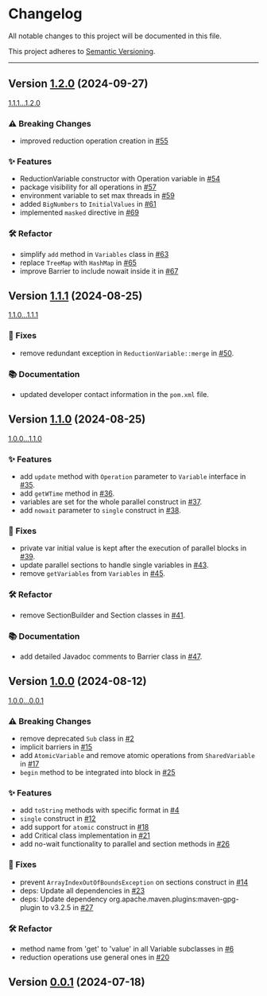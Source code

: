 # Changelog

All notable changes to this project will be documented in this file.

This project adheres to [Semantic Versioning](https://semver.org/spec/v2.0.0.html).

---

## Version [1.2.0](https://github.com/java-romp/jromp/releases/tag/1.2.0) (2024-09-27)

[1.1.1...1.2.0](https://github.com/java-romp/jromp/compare/1.1.1...1.2.0)

### ⚠️ Breaking Changes

* improved reduction operation creation in [#55](https://github.com/java-romp/jromp/pull/55)

### ✨ Features

* ReductionVariable constructor with Operation variable in [#54](https://github.com/java-romp/jromp/pull/54)
* package visibility for all operations in [#57](https://github.com/java-romp/jromp/pull/57)
* environment variable to set max threads in [#59](https://github.com/java-romp/jromp/pull/59)
* added `BigNumbers` to `InitialValues` in [#61](https://github.com/java-romp/jromp/pull/61)
* implemented `masked` directive in [#69](https://github.com/java-romp/jromp/pull/69)

### 🛠️ Refactor

* simplify `add` method in `Variables` class in [#63](https://github.com/java-romp/jromp/pull/63)
* replace `TreeMap` with `HashMap` in [#65](https://github.com/java-romp/jromp/pull/65)
* improve Barrier to include nowait inside it in [#67](https://github.com/java-romp/jromp/pull/67)

## Version [1.1.1](https://github.com/java-romp/jromp/releases/tag/1.1.1) (2024-08-25)

[1.1.0...1.1.1](https://github.com/java-romp/jromp/compare/1.1.0...1.1.1)

### 🐞 Fixes

* remove redundant exception in `ReductionVariable::merge` in [#50](https://github.com/java-romp/jromp/pull/50).

### 📚 Documentation

* updated developer contact information in the `pom.xml` file.

## Version [1.1.0](https://github.com/java-romp/jromp/releases/tag/1.1.0) (2024-08-25)

[1.0.0...1.1.0](https://github.com/java-romp/jromp/compare/1.0.0...1.1.0)

### ✨ Features

* add `update` method with `Operation` parameter to `Variable` interface
  in [#35](https://github.com/java-romp/jromp/pull/35).
* add `getWTime` method in [#36](https://github.com/java-romp/jromp/pull/36).
* variables are set for the whole parallel construct in [#37](https://github.com/java-romp/jromp/pull/37).
* add `nowait` parameter to `single` construct in [#38](https://github.com/java-romp/jromp/pull/38).

### 🐞 Fixes

* private var initial value is kept after the execution of parallel blocks
  in [#39](https://github.com/java-romp/jromp/pull/39).
* update parallel sections to handle single variables in [#43](https://github.com/java-romp/jromp/pull/43).
* remove `getVariables` from `Variables` in [#45](https://github.com/java-romp/jromp/pull/45).

### 🛠️ Refactor

* remove SectionBuilder and Section classes in [#41](https://github.com/java-romp/jromp/pull/41).

### 📚 Documentation

* add detailed Javadoc comments to Barrier class in [#47](https://github.com/java-romp/jromp/pull/47).

## Version [1.0.0](https://github.com/java-romp/jromp/releases/tag/1.0.0) (2024-08-12)

[1.0.0...0.0.1](https://github.com/java-romp/jromp/compare/1.0.0...0.0.1)

### ⚠️ Breaking Changes

* remove deprecated `Sub` class in [#2](https://github.com/java-romp/jromp/pull/2)
* implicit barriers in [#15](https://github.com/java-romp/jromp/pull/15)
* add `AtomicVariable` and remove atomic operations from `SharedVariable`
  in [#17](https://github.com/java-romp/jromp/pull/17)
* `begin` method to be integrated into block in [#25](https://github.com/java-romp/jromp/pull/25)

### ✨ Features

* add `toString` methods with specific format in [#4](https://github.com/java-romp/jromp/pull/4)
* `single` construct in [#12](https://github.com/java-romp/jromp/pull/12)
* add support for `atomic` construct in [#18](https://github.com/java-romp/jromp/pull/18)
* add Critical class implementation in [#21](https://github.com/java-romp/jromp/pull/21)
* add no-wait functionality to parallel and section methods in [#26](https://github.com/java-romp/jromp/pull/26)

### 🐞 Fixes

* prevent `ArrayIndexOutOfBoundsException` on sections construct in [#14](https://github.com/java-romp/jromp/pull/14)
* deps: Update all dependencies in [#23](https://github.com/java-romp/jromp/pull/23)
* deps: Update dependency org.apache.maven.plugins:maven-gpg-plugin to v3.2.5
  in [#27](https://github.com/java-romp/jromp/pull/27)

### 🛠️ Refactor

* method name from 'get' to 'value' in all Variable subclasses in [#6](https://github.com/java-romp/jromp/pull/6)
* reduction operations use general ones in [#20](https://github.com/java-romp/jromp/pull/20)

## Version [0.0.1](https://github.com/java-romp/jromp/releases/tag/0.0.1) (2024-07-18)

